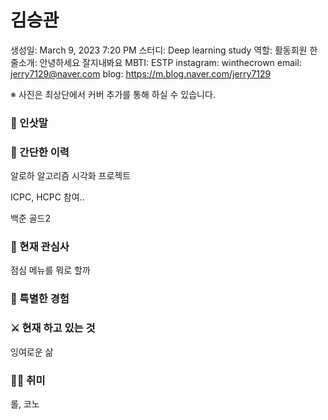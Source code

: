 # 김승관

생성일: March 9, 2023 7:20 PM
스터디: Deep learning study
역할: 활동회원
한줄소개: 안녕하세요 잘지내봐요
MBTI: ESTP
instagram: winthecrown
email: jerry7129@naver.com
blog: https://m.blog.naver.com/jerry7129

※ 사진은 최상단에서 커버 추가를 통해 하실 수 있습니다.

### 👋 인삿말

### 📜 간단한 이력

 알로하 알고리즘 시각화 프로젝트

ICPC, HCPC 참여..

백준 골드2

### 🤩 현재 관심사

점심 메뉴를 뭐로 할까

### 👾 특별한 경험

### ⚔️ 현재 하고 있는 것

잉여로운 삶

### 🏄‍♀️ 취미

롤, 코노